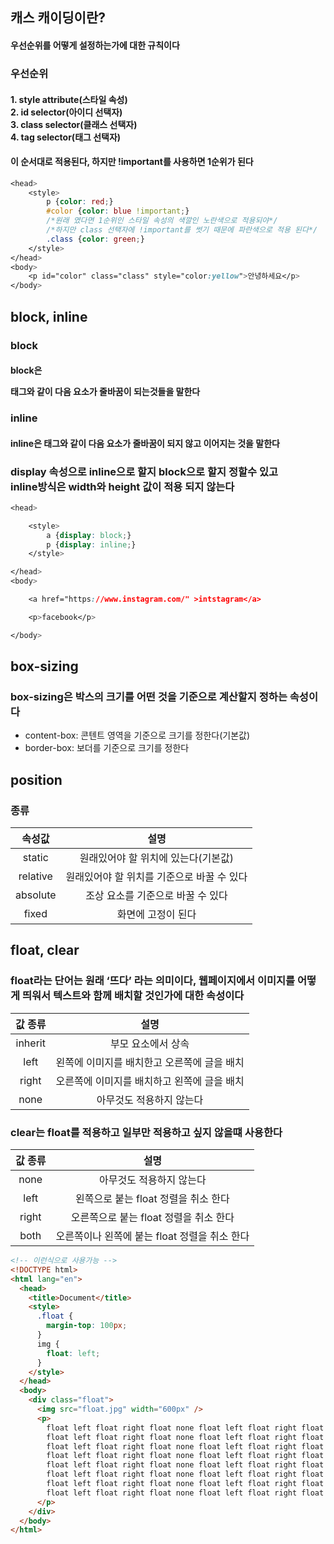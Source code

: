 ## 캐스 캐이딩이란?

#### 우선순위를 어떻게 설정하는가에 대한 규칙이다

### 우선순위

#### 1. style attribute(스타일 속성)<br>2. id selector(아이디 선택자)<br>3. class selector(클래스 선택자)<br>4. tag selector(태그 선택자)

#### 이 순서대로 적용된다, 하지만 !important를 사용하면 1순위가 된다

```css
<head>
    <style>
        p {color: red;}
        #color {color: blue !important;}
        /*원래 였다면 1순위인 스타일 속성의 색깔인 노란색으로 적용되야*/
        /*하지만 class 선택자에 !important를 썻기 때문에 파란색으로 적용 된다*/
        .class {color: green;}
    </style>
</head>
<body>
    <p id="color" class="class" style="color:yellow">안녕하세요</p>
</body>
```

## block, inline

### block

#### block은 <p> 태그와 같이 다음 요소가 줄바꿈이 되는것들을 말한다

### inline

#### inline은 <a> 태그와 같이 다음 요소가 줄바꿈이 되지 않고 이어지는 것을 말한다

### display 속성으로 inline으로 할지 block으로 할지 정할수 있고<br>inline방식은 width와 height 값이 적용 되지 않는다

```css
<head>

    <style>
        a {display: block;}
        p {display: inline;}
    </style>

</head>
<body>

    <a href="https://www.instagram.com/" >intstagram</a>

    <p>facebook</p>

</body>
```

## box-sizing

### box-sizing은 박스의 크기를 어떤 것을 기준으로 계산할지 정하는 속성이다

- content-box: 콘텐트 영역을 기준으로 크기를 정한다(기본값)
- border-box: 보더를 기준으로 크기를 정한다

## position

### 종류

|  속성값  |                    설명                    |
| :------: | :----------------------------------------: |
|  static  |    원래있어야 할 위치에 있는다(기본값)     |
| relative | 원래있어야 할 위치를 기준으로 바꿀 수 있다 |
| absolute |     조상 요소를 기준으로 바꿀 수 있다      |
|  fixed   |             화면에 고정이 된다             |

## float, clear

### float라는 단어는 원래 ‘뜨다’ 라는 의미이다, 웹페이지에서 이미지를 어떻게 띄워서 텍스트와 함께 배치할 것인가에 대한 속성이다

| 값 종류 |                    설명                     |
| :-----: | :-----------------------------------------: |
| inherit |             부모 요소에서 상속              |
|  left   | 왼쪽에 이미지를 배치한고 오른쪽에 글을 배치 |
|  right  | 오른쪽에 이미지를 배치하고 왼쪽에 글을 배치 |
|  none   |          아무것도 적용하지 않는다           |

### clear는 float를 적용하고 일부만 적용하고 싶지 않을떄 사용한다

| 값 종류 |                     설명                      |
| :-----: | :-------------------------------------------: |
|  none   |           아무것도 적용하지 않는다            |
|  left   |     왼쪽으로 붙는 float 정렬을 취소 한다      |
|  right  |    오른쪽으로 붙는 float 정렬을 취소 한다     |
|  both   | 오른쪽이나 왼쪽에 붙는 float 정렬을 취소 한다 |

```html
<!-- 이런식으로 사용가능 -->
<!DOCTYPE html>
<html lang="en">
  <head>
    <title>Document</title>
    <style>
      .float {
        margin-top: 100px;
      }
      img {
        float: left;
      }
    </style>
  </head>
  <body>
    <div class="float">
      <img src="float.jpg" width="600px" />
      <p>
        float left float right float none float left float right float none
        float left float right float none float left float right float none
        float left float right float none float left float right float none
        float left float right float none float left float right float none
        float left float right float none float left float right float none
        float left float right float none float left float right float none
        float left float right float none float left float right float none
        float left float right float none float left float right float none
      </p>
    </div>
  </body>
</html>
```
